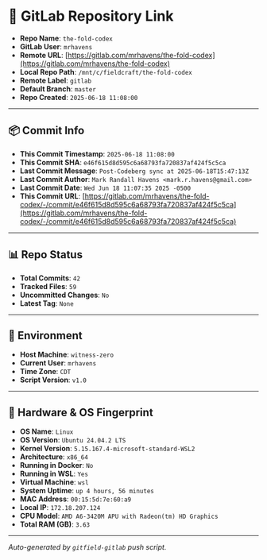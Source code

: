 # 🔗 GitLab Repository Link

- **Repo Name**: `the-fold-codex`
- **GitLab User**: `mrhavens`
- **Remote URL**: [https://gitlab.com/mrhavens/the-fold-codex](https://gitlab.com/mrhavens/the-fold-codex)
- **Local Repo Path**: `/mnt/c/fieldcraft/the-fold-codex`
- **Remote Label**: `gitlab`
- **Default Branch**: `master`
- **Repo Created**: `2025-06-18 11:08:00`

---

## 📦 Commit Info

- **This Commit Timestamp**: `2025-06-18 11:08:00`
- **This Commit SHA**: `e46f615d8d595c6a68793fa720837af424f5c5ca`
- **Last Commit Message**: `Post-Codeberg sync at 2025-06-18T15:47:13Z`
- **Last Commit Author**: `Mark Randall Havens <mark.r.havens@gmail.com>`
- **Last Commit Date**: `Wed Jun 18 11:07:35 2025 -0500`
- **This Commit URL**: [https://gitlab.com/mrhavens/the-fold-codex/-/commit/e46f615d8d595c6a68793fa720837af424f5c5ca](https://gitlab.com/mrhavens/the-fold-codex/-/commit/e46f615d8d595c6a68793fa720837af424f5c5ca)

---

## 📊 Repo Status

- **Total Commits**: `42`
- **Tracked Files**: `59`
- **Uncommitted Changes**: `No`
- **Latest Tag**: `None`

---

## 🧽 Environment

- **Host Machine**: `witness-zero`
- **Current User**: `mrhavens`
- **Time Zone**: `CDT`
- **Script Version**: `v1.0`

---

## 🧬 Hardware & OS Fingerprint

- **OS Name**: `Linux`
- **OS Version**: `Ubuntu 24.04.2 LTS`
- **Kernel Version**: `5.15.167.4-microsoft-standard-WSL2`
- **Architecture**: `x86_64`
- **Running in Docker**: `No`
- **Running in WSL**: `Yes`
- **Virtual Machine**: `wsl`
- **System Uptime**: `up 4 hours, 56 minutes`
- **MAC Address**: `00:15:5d:7e:60:a9`
- **Local IP**: `172.18.207.124`
- **CPU Model**: `AMD A6-3420M APU with Radeon(tm) HD Graphics`
- **Total RAM (GB)**: `3.63`

---

_Auto-generated by `gitfield-gitlab` push script._
